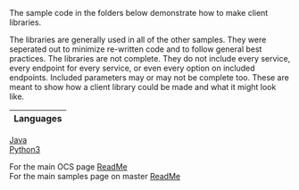 The sample code in the folders below demonstrate how to make client libraries. 

The libraries are generally used in all of the other samples.  They were seperated out to minimize re-written code and to follow general best practices.  The libraries are not complete.  They do not include every service, every endpoint for every service, or even every option on included endpoints. Included parameters may or may not be complete too.  These are meant to show how a client library could be made and what it might look like.


|Languages|
------|
  <a href="Java/ocs_sample_library_preview">Java</a><br /><a href="Python3/">Python3</a> 

For the main OCS page [ReadMe](https://github.com/osisoft/OSI-Samples--OCS)<br />
For the main samples page on master [ReadMe](https://github.com/osisoft/OSI-Samples)